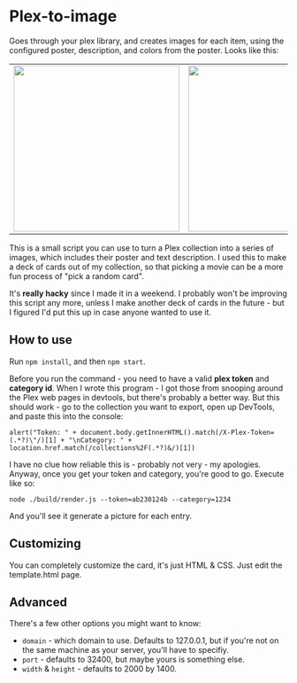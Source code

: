 # Plex-to-image

Goes through your plex library, and creates images for each item, using the configured poster, description, and colors from the poster. Looks like this:

<table>
<tr>
<td>
<img src="https://user-images.githubusercontent.com/5386710/221229925-493d9feb-4094-4908-8e48-c6778a6c69f6.png" width="300">
</td>
<td>
<img src="https://user-images.githubusercontent.com/5386710/221230269-427aa3aa-8ef1-47b2-8917-fe3163b82221.png" width="300">
</td>
<td>
<img src="https://user-images.githubusercontent.com/5386710/221230724-dda57dfd-c3d8-4b5d-8619-d0300c4769bf.png" width="300">
</td>
</tr>
</table>


This is a small script you can use to turn a Plex collection into a series of images, 
which includes their poster and text description. I used this to make a deck of cards
out of my collection, so that picking a movie can be a more fun process of "pick a random card".

It's **really hacky** since I made it in a weekend. I probably won't be improving this script any
more, unless I make another deck of cards in the future - but I figured I'd put this up
in case anyone wanted to use it.


## How to use

Run `npm install`, and then `npm start`.

Before you run the command - you need to have a valid **plex token** and **category id**.
When I wrote this program - I got those from snooping around the Plex web pages in devtools,
but there's probably a better way. But this should work - go to the collection you want to export, open up DevTools,
and paste this into the console:

```alert("Token: " + document.body.getInnerHTML().match(/X-Plex-Token=(.*?)\"/)[1] + "\nCategory: " + location.href.match(/collections%2F(.*?)&/)[1])```

I have no clue how reliable this is - probably not very - my apologies. Anyway, once you 
get your token and category, you're good to go. Execute like so:

```node ./build/render.js --token=ab230124b --category=1234```

And you'll see it generate a picture for each entry.

## Customizing

You can completely customize the card, it's just HTML & CSS. Just edit the template.html page.

## Advanced

There's a few other options you might want to know:

- `domain` - which domain to use. Defaults to 127.0.0.1, but if you're not on the same machine as your server, you'll have to specifiy.
- `port` - defaults to 32400, but maybe yours is something else.
- `width` & `height` - defaults to 2000 by 1400.

